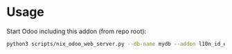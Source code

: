 # Usage

Start Odoo including this addon (from repo root):

```bash
python3 scripts/nix_odoo_web_server.py --db-name mydb --addon l10n_id_efaktur_coretax
```
